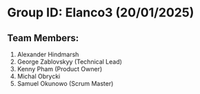 # Group ID: Elanco3 (20/01/2025)

## Team Members:
1. Alexander Hindmarsh
2. George Zablovskyy (Technical Lead)
3. Kenny Pham (Product Owner)
4. Michal Obrycki 
5. Samuel Okunowo (Scrum Master)


